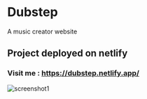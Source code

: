 # Dubstep
A music creator website

## Project deployed on netlify
### Visit me : https://dubstep.netlify.app/

![screenshot1]('./assests/screenshot.png')
